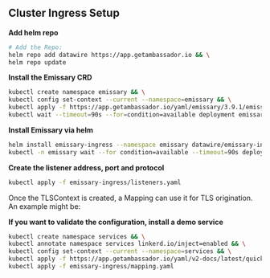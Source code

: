 ## Cluster Ingress Setup

**Add helm repo**

```bash
# Add the Repo:
helm repo add datawire https://app.getambassador.io && \
helm repo update
```

**Install the Emissary CRD**

```bash
kubectl create namespace emissary && \
kubectl config set-context --current --namespace=emissary && \
kubectl apply -f https://app.getambassador.io/yaml/emissary/3.9.1/emissary-crds.yaml && \
kubectl wait --timeout=90s --for=condition=available deployment emissary-apiext -n emissary-system
```

**Install Emissary via helm**

```bash
helm install emissary-ingress --namespace emissary datawire/emissary-ingress -f emissary-ingress/values.yaml && \
kubectl -n emissary wait --for condition=available --timeout=90s deploy -lapp.kubernetes.io/instance=emissary-ingress
```

**Create the listener address, port and protocol**
```bash
kubectl apply -f emissary-ingress/listeners.yaml
```

Once the TLSContext is created, a Mapping can use it for TLS origination. An example might be:

**If you want to validate the configuration, install a demo service**

```bash
kubectl create namespace services && \
kubectl annotate namespace services linkerd.io/inject=enabled && \
kubectl config set-context --current --namespace=services && \
kubectl apply -f https://app.getambassador.io/yaml/v2-docs/latest/quickstart/qotm.yaml && \
kubectl apply -f emissary-ingress/mapping.yaml
```